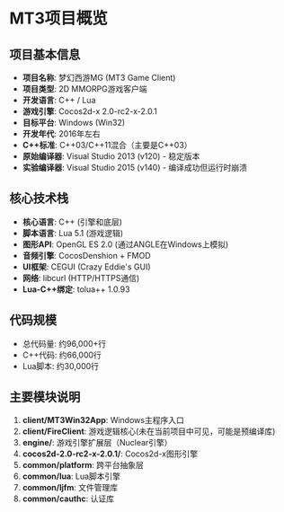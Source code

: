 # MT3项目概览

## 项目基本信息
- **项目名称**: 梦幻西游MG (MT3 Game Client)
- **项目类型**: 2D MMORPG游戏客户端
- **开发语言**: C++ / Lua
- **游戏引擎**: Cocos2d-x 2.0-rc2-x-2.0.1
- **目标平台**: Windows (Win32)
- **开发年代**: 2016年左右
- **C++标准**: C++03/C++11混合（主要是C++03）
- **原始编译器**: Visual Studio 2013 (v120) - 稳定版本
- **实验编译器**: Visual Studio 2015 (v140) - 编译成功但运行时崩溃

## 核心技术栈
- **核心语言**: C++ (引擎和底层)
- **脚本语言**: Lua 5.1 (游戏逻辑)
- **图形API**: OpenGL ES 2.0 (通过ANGLE在Windows上模拟)
- **音频引擎**: CocosDenshion + FMOD
- **UI框架**: CEGUI (Crazy Eddie's GUI)
- **网络**: libcurl (HTTP/HTTPS通信)
- **Lua-C++绑定**: tolua++ 1.0.93

## 代码规模
- 总代码量: 约96,000+行
- C++代码: 约66,000行
- Lua脚本: 约30,000行

## 主要模块说明
1. **client/MT3Win32App**: Windows主程序入口
2. **client/FireClient**: 游戏逻辑核心(未在当前项目中可见，可能是预编译库)
3. **engine/**: 游戏引擎扩展层（Nuclear引擎）
4. **cocos2d-2.0-rc2-x-2.0.1/**: Cocos2d-x图形引擎
5. **common/platform**: 跨平台抽象层
6. **common/lua**: Lua脚本引擎
7. **common/ljfm**: 文件管理库
8. **common/cauthc**: 认证库